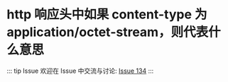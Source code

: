# http 响应头中如果 content-type 为 application/octet-stream，则代表什么意思



::: tip Issue 
 欢迎在 Issue 中交流与讨论: [Issue 134](https://github.com/shfshanyue/Daily-Question/issues/134) 
:::

